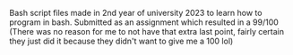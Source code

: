 Bash script files made in 2nd year of university 2023 to learn how to program in bash.
Submitted as an assignment which resulted in a 99/100 (There was no reason for me to not have that extra last point, fairly certain they just did it because they didn't want to give me a 100 lol)
